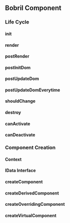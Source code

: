 [//]: <> (!!! ORDER OF ROWS IS REQUIRED !!!)
[//]: <> (menuLabel:'Bobril Component')
[//]: <> (menuAnchor:'menu-bobril-component')
[//]: <> (previous:'bobrilNode.md';next: 'events.md')
<h2 id='menu-bobril-component'>Bobril Component</h2>

### Life Cycle
#### init
#### render
#### postRender
#### postInitDom
#### postUpdateDom
#### postUpdateDomEverytime
#### shouldChange
#### destroy
#### canActivate
#### canDeactivate

### Component Creation
#### Context
#### IData Interface
#### createComponent
#### createDerivedComponent
#### createOverridingComponent
#### createVirtualComponent
